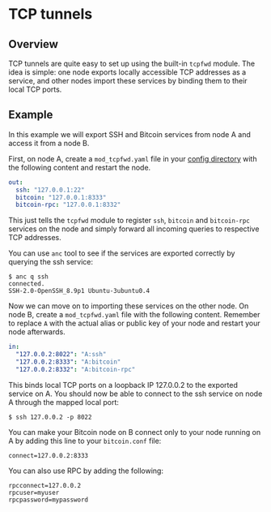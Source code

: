 # TCP tunnels

## Overview

TCP tunnels are quite easy to set up using the built-in `tcpfwd` module.
The idea is simple: one node exports locally accessible TCP addresses as
a service, and other nodes import these services by binding them to their
local TCP ports.

## Example

In this example we will export SSH and Bitcoin services from node A and
access it from a node B.

First, on node A, create a `mod_tcpfwd.yaml` file in your
[config directory](quickstart.md#config-directory) with the following content
and restart the node.

```yaml
out:
  ssh: "127.0.0.1:22"
  bitcoin: "127.0.0.1:8333"
  bitcoin-rpc: "127.0.0.1:8332"
```

This just tells the `tcpfwd` module to register `ssh`, `bitcoin` and
`bitcoin-rpc` services on the node and simply forward all incoming queries
to respective TCP addresses.

You can use `anc` tool to see if the services are exported correctly by querying
the ssh service:

```shell
$ anc q ssh
connected.
SSH-2.0-OpenSSH_8.9p1 Ubuntu-3ubuntu0.4
```

Now we can move on to importing these services on the other node.
On node B, create a `mod_tcpfwd.yaml` file with the following content.
Remember to replace `A` with the actual alias or public key of your node and
restart your node afterwards.

```yaml
in:
  "127.0.0.2:8022": "A:ssh"
  "127.0.0.2:8333": "A:bitcoin"
  "127.0.0.2:8332": "A:bitcoin-rpc"
```

This binds local TCP ports on a loopback IP 127.0.0.2 to the exported service
on A. You should now be able to connect to the ssh service on node A through
the mapped local port:

```shell
$ ssh 127.0.0.2 -p 8022
```

You can make your Bitcoin node on B connect only to your node running on A
by adding this line to your `bitcoin.conf` file:

```text
connect=127.0.0.2:8333
```

You can also use RPC by adding the following:

```text
rpcconnect=127.0.0.2
rpcuser=myuser
rpcpassword=mypassword
```
